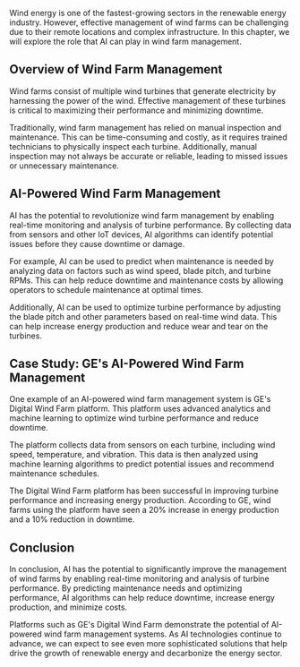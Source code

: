 
Wind energy is one of the fastest-growing sectors in the renewable energy industry. However, effective management of wind farms can be challenging due to their remote locations and complex infrastructure. In this chapter, we will explore the role that AI can play in wind farm management.

Overview of Wind Farm Management
--------------------------------

Wind farms consist of multiple wind turbines that generate electricity by harnessing the power of the wind. Effective management of these turbines is critical to maximizing their performance and minimizing downtime.

Traditionally, wind farm management has relied on manual inspection and maintenance. This can be time-consuming and costly, as it requires trained technicians to physically inspect each turbine. Additionally, manual inspection may not always be accurate or reliable, leading to missed issues or unnecessary maintenance.

AI-Powered Wind Farm Management
-------------------------------

AI has the potential to revolutionize wind farm management by enabling real-time monitoring and analysis of turbine performance. By collecting data from sensors and other IoT devices, AI algorithms can identify potential issues before they cause downtime or damage.

For example, AI can be used to predict when maintenance is needed by analyzing data on factors such as wind speed, blade pitch, and turbine RPMs. This can help reduce downtime and maintenance costs by allowing operators to schedule maintenance at optimal times.

Additionally, AI can be used to optimize turbine performance by adjusting the blade pitch and other parameters based on real-time wind data. This can help increase energy production and reduce wear and tear on the turbines.

Case Study: GE's AI-Powered Wind Farm Management
------------------------------------------------

One example of an AI-powered wind farm management system is GE's Digital Wind Farm platform. This platform uses advanced analytics and machine learning to optimize wind turbine performance and reduce downtime.

The platform collects data from sensors on each turbine, including wind speed, temperature, and vibration. This data is then analyzed using machine learning algorithms to predict potential issues and recommend maintenance schedules.

The Digital Wind Farm platform has been successful in improving turbine performance and increasing energy production. According to GE, wind farms using the platform have seen a 20% increase in energy production and a 10% reduction in downtime.

Conclusion
----------

In conclusion, AI has the potential to significantly improve the management of wind farms by enabling real-time monitoring and analysis of turbine performance. By predicting maintenance needs and optimizing performance, AI algorithms can help reduce downtime, increase energy production, and minimize costs.

Platforms such as GE's Digital Wind Farm demonstrate the potential of AI-powered wind farm management systems. As AI technologies continue to advance, we can expect to see even more sophisticated solutions that help drive the growth of renewable energy and decarbonize the energy sector.
